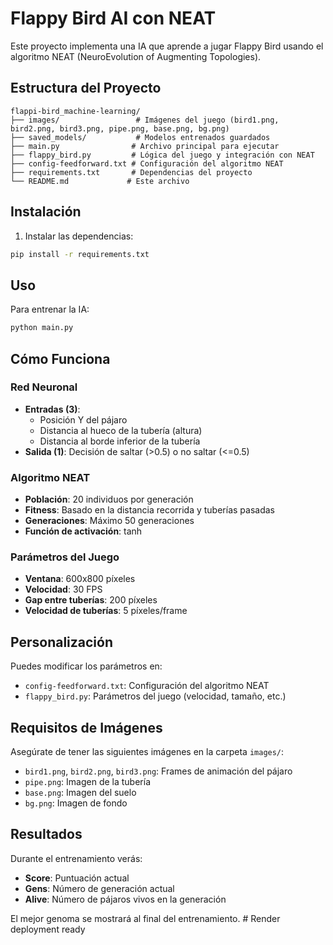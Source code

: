 # Flappy Bird AI con NEAT

Este proyecto implementa una IA que aprende a jugar Flappy Bird usando el algoritmo NEAT (NeuroEvolution of Augmenting Topologies).

## Estructura del Proyecto

```
flappi-bird_machine-learning/
├── images/                 # Imágenes del juego (bird1.png, bird2.png, bird3.png, pipe.png, base.png, bg.png)
├── saved_models/           # Modelos entrenados guardados
├── main.py                # Archivo principal para ejecutar
├── flappy_bird.py         # Lógica del juego y integración con NEAT
├── config-feedforward.txt # Configuración del algoritmo NEAT
├── requirements.txt       # Dependencias del proyecto
└── README.md             # Este archivo
```

## Instalación

1. Instalar las dependencias:
```bash
pip install -r requirements.txt
```

## Uso

Para entrenar la IA:
```bash
python main.py
```

## Cómo Funciona

### Red Neuronal
- **Entradas (3)**: 
  - Posición Y del pájaro
  - Distancia al hueco de la tubería (altura)
  - Distancia al borde inferior de la tubería
- **Salida (1)**: Decisión de saltar (>0.5) o no saltar (<=0.5)

### Algoritmo NEAT
- **Población**: 20 individuos por generación
- **Fitness**: Basado en la distancia recorrida y tuberías pasadas
- **Generaciones**: Máximo 50 generaciones
- **Función de activación**: tanh

### Parámetros del Juego
- **Ventana**: 600x800 píxeles
- **Velocidad**: 30 FPS
- **Gap entre tuberías**: 200 píxeles
- **Velocidad de tuberías**: 5 píxeles/frame

## Personalización

Puedes modificar los parámetros en:
- `config-feedforward.txt`: Configuración del algoritmo NEAT
- `flappy_bird.py`: Parámetros del juego (velocidad, tamaño, etc.)

## Requisitos de Imágenes

Asegúrate de tener las siguientes imágenes en la carpeta `images/`:
- `bird1.png`, `bird2.png`, `bird3.png`: Frames de animación del pájaro
- `pipe.png`: Imagen de la tubería
- `base.png`: Imagen del suelo
- `bg.png`: Imagen de fondo

## Resultados

Durante el entrenamiento verás:
- **Score**: Puntuación actual
- **Gens**: Número de generación actual
- **Alive**: Número de pájaros vivos en la generación

El mejor genoma se mostrará al final del entrenamiento.
#   R e n d e r   d e p l o y m e n t   r e a d y  
 